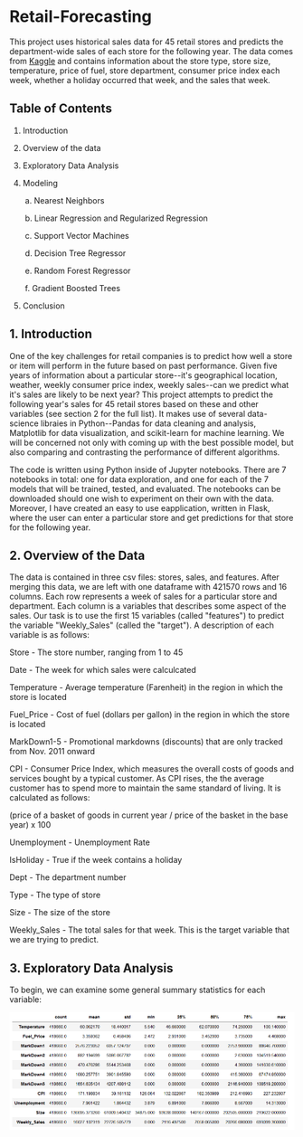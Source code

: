 # Retail-Forecasting
This project uses historical sales data for 45 retail stores and predicts the department-wide sales of each store for the following year. The data comes from [Kaggle](https://www.kaggle.com/manjeetsingh/retaildataset) and contains information about the store type, store size, temperature, price of fuel, store department, consumer price index each week, whether a holiday occurred that week, and the sales that week.

## Table of Contents

1. Introduction

2. Overview of the data

3. Exploratory Data Analysis

4. Modeling

&nbsp;&nbsp;&nbsp;&nbsp;&nbsp;&nbsp; a. Nearest Neighbors

&nbsp;&nbsp;&nbsp;&nbsp;&nbsp;&nbsp; b. Linear Regression and Regularized Regression

&nbsp;&nbsp;&nbsp;&nbsp;&nbsp;&nbsp; c. Support Vector Machines

&nbsp;&nbsp;&nbsp;&nbsp;&nbsp;&nbsp; d. Decision Tree Regressor

&nbsp;&nbsp;&nbsp;&nbsp;&nbsp;&nbsp; e. Random Forest Regressor

&nbsp;&nbsp;&nbsp;&nbsp;&nbsp;&nbsp; f. Gradient Boosted Trees

5. Conclusion

## 1. Introduction

One of the key challenges for retail companies is to predict how well a store or item will perform in the future based on past performance. Given five years of information about a particular store--it's geographical location, weather, weekly consumer price index, weekly sales--can we predict what it's sales are likely to be next year? This project attempts to predict the following year's sales for 45 retail stores based on these and other variables (see section 2 for the full list). It makes use of several data-science libraies in Python--Pandas for data cleaning and analysis, Matplotlib for data visualization, and scikit-learn for machine learning. We will be concerned not only with coming up with the best possible model, but also comparing and contrasting the performance of different algorithms. 

The code is written using Python inside of Jupyter notebooks. There are 7 notebooks in total: one for data exploration, and one for each of the 7 models that will be trained, tested, and evaluated. The notebooks can be downloaded should one wish to experiment on their own with the data. Moreover, I have created an easy to use eapplication, written in Flask, where the user can enter a particular store and get predictions for that store for the following year. 

## 2. Overview of the Data

The data is contained in three csv files: stores, sales, and features. After merging this data,
we are left with one dataframe with 421570 rows and 16 columns. Each row represents a week of sales
for a particular store and department. Each column is a variables that describes some aspect
of the sales. Our task is to use the first 15 variables (called "features") to predict the 
variable "Weekly_Sales" (called the "target"). A description of each variable is as follows:

Store - The store number, ranging from 1 to 45

Date - The week for which sales were calculcated

Temperature - Average temperature (Farenheit) in the region in which the store is located

Fuel_Price - Cost of fuel (dollars per gallon) in the region in which the store is located

MarkDown1-5 - Promotional markdowns (discounts) that are only tracked from Nov. 2011 onward

CPI - Consumer Price Index, which measures the overall costs of goods and services bought by
a typical customer. As CPI rises, the the average customer has to spend more to maintain the same
standard of living. It is calculated as follows:

(price of a basket of goods in current year / price of the basket in the base year) x 100

Unemployment - Unemployment Rate

IsHoliday - True if the week contains a holiday

Dept - The department number

Type - The type of store

Size - The size of the store

Weekly_Sales - The total sales for that week. This is the target variable that we are trying to predict.

## 3. Exploratory Data Analysis

To begin, we can examine some general summary statistics for each variable:

![Plot1](https://github.com/jamesdinardo/Retail-Forecasting/blob/master/img/describe.png)





